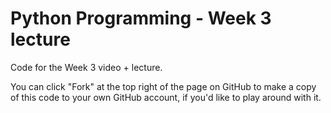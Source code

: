 # Python Programming - Week 3 lecture

Code for the Week 3 video + lecture.

You can click "Fork" at the top right of the page on GitHub to make a copy of this code to your own GitHub account, if you'd like to play around with it.
